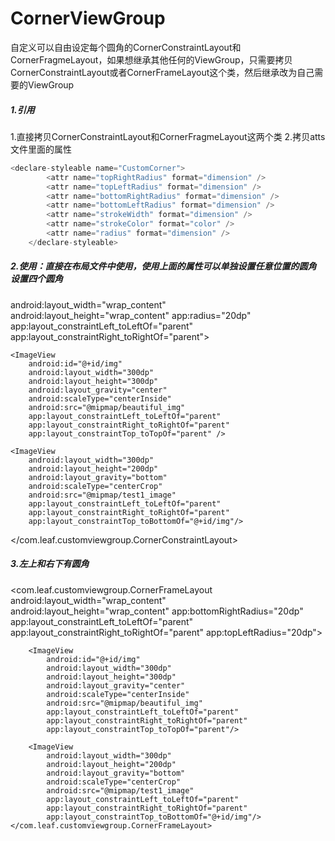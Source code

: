 # CornerViewGroup
自定义可以自由设定每个圆角的CornerConstraintLayout和CornerFragmeLayout，如果想继承其他任何的ViewGroup，只需要拷贝CornerConstraintLayout或者CornerFrameLayout这个类，然后继承改为自己需要的ViewGroup

##### 1.引用
1.直接拷贝CornerConstraintLayout和CornerFragmeLayout这两个类
2.拷贝atts文件里面的属性 
```java
<declare-styleable name="CustomCorner">
        <attr name="topRightRadius" format="dimension" />
        <attr name="topLeftRadius" format="dimension" />
        <attr name="bottomRightRadius" format="dimension" />
        <attr name="bottomLeftRadius" format="dimension" />
        <attr name="strokeWidth" format="dimension" />
        <attr name="strokeColor" format="color" />
        <attr name="radius" format="dimension" />
    </declare-styleable>
```


##### 2.使用：直接在布局文件中使用，使用上面的属性可以单独设置任意位置的圆角 设置四个圆角

  android:layout_width="wrap_content"
    android:layout_height="wrap_content"
    app:radius="20dp"
    app:layout_constraintLeft_toLeftOf="parent"
    app:layout_constraintRight_toRightOf="parent">

    <ImageView
        android:id="@+id/img"
        android:layout_width="300dp"
        android:layout_height="300dp"
        android:layout_gravity="center"
        android:scaleType="centerInside"
        android:src="@mipmap/beautiful_img"
        app:layout_constraintLeft_toLeftOf="parent"
        app:layout_constraintRight_toRightOf="parent"
        app:layout_constraintTop_toTopOf="parent" />

    <ImageView
        android:layout_width="300dp"
        android:layout_height="200dp"
        android:layout_gravity="bottom"
        android:scaleType="centerCrop"
        android:src="@mipmap/test1_image"
        app:layout_constraintLeft_toLeftOf="parent"
        app:layout_constraintRight_toRightOf="parent"
        app:layout_constraintTop_toBottomOf="@+id/img"/>
</com.leaf.customviewgroup.CornerConstraintLayout>


##### 3.左上和右下有圆角

<com.leaf.customviewgroup.CornerFrameLayout
        android:layout_width="wrap_content"
        android:layout_height="wrap_content"
        app:bottomRightRadius="20dp"
        app:layout_constraintLeft_toLeftOf="parent"
        app:layout_constraintRight_toRightOf="parent"
        app:topLeftRadius="20dp">

        <ImageView
            android:id="@+id/img"
            android:layout_width="300dp"
            android:layout_height="300dp"
            android:layout_gravity="center"
            android:scaleType="centerInside"
            android:src="@mipmap/beautiful_img"
            app:layout_constraintLeft_toLeftOf="parent"
            app:layout_constraintRight_toRightOf="parent"
            app:layout_constraintTop_toTopOf="parent"/>

        <ImageView
            android:layout_width="300dp"
            android:layout_height="200dp"
            android:layout_gravity="bottom"
            android:scaleType="centerCrop"
            android:src="@mipmap/test1_image"
            app:layout_constraintLeft_toLeftOf="parent"
            app:layout_constraintRight_toRightOf="parent"
            app:layout_constraintTop_toBottomOf="@+id/img"/>
    </com.leaf.customviewgroup.CornerFrameLayout>
